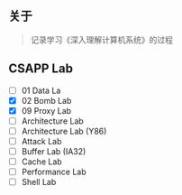 ## 关于
> 记录学习《深入理解计算机系统》的过程

## CSAPP Lab
- [ ] 01 Data La
- [x] 02 Bomb Lab 
- [x] 09 Proxy Lab 
- [ ] Architecture Lab 
- [ ] Architecture Lab (Y86)
- [ ] Attack Lab 
- [ ] Buffer Lab (IA32)
- [ ] Cache Lab
- [ ] Performance Lab
- [ ] Shell Lab
